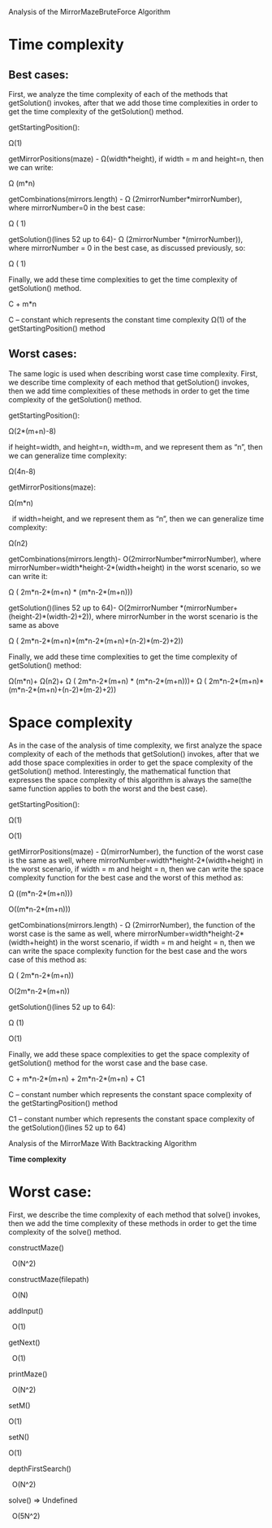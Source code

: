 ﻿Analysis of the MirrorMazeBruteForce Algorithm
# **Time complexity**

## **Best cases:**
First, we analyze the time complexity of each of the methods that getSolution() invokes, after that we add those time complexities in order to get the time complexity of the getSolution() method.

getStartingPosition():

Ω(1)

getMirrorPositions(maze) - Ω(width*height), if width = m and height=n, then we can write:

Ω (m*n)

getCombinations(mirrors.length) - Ω (2mirrorNumber*mirrorNumber), where mirrorNumber=0 in the best case:

Ω ( 1)

getSolution()(lines 52 up to 64)- Ω (2mirrorNumber *(mirrorNumber)), where mirrorNumber =  0 in the best case, as discussed previously, so: 

Ω ( 1)

Finally, we add these time complexities to get the time complexity of getSolution() method.

C + m*n

C – constant which represents the constant time complexity Ω(1) of the getStartingPosition() method



## **Worst cases:**
The same logic is used when describing worst case time complexity. First, we describe time complexity of each method that getSolution() invokes, then we add time complexities of these methods in order to get the time complexity of the getSolution() method.

getStartingPosition():

Ω(2\*(m+n)-8)

if height=width, and height=n, width=m, and we represent them as “n”, then we can generalize time complexity:

Ω(4n-8)

getMirrorPositions(maze):

Ω(m\*n)

` `if width=height, and we represent them as “n”, then we can generalize time complexity:

Ω(n2)

getCombinations(mirrors.length)- O(2mirrorNumber\*mirrorNumber), where mirrorNumber=width\*height-2\*(width+height) in the worst scenario, so we can write it:

Ω ( 2m\*n-2\*(m+n) \* (m\*n-2\*(m+n)))

getSolution()(lines 52 up to 64)- O(2mirrorNumber \*(mirrorNumber+(height-2)\*(width-2)+2)), where mirrorNumber in the worst scenario is the same as above

Ω ( 2m\*n-2\*(m+n)\*(m\*n-2\*(m+n)+(n-2)\*(m-2)+2))

Finally, we add these time complexities to get the time complexity of getSolution() method:

Ω(m\*n)+ Ω(n2)+ Ω ( 2m\*n-2\*(m+n) \* (m\*n-2\*(m+n)))+ Ω ( 2m\*n-2\*(m+n)\*(m\*n-2\*(m+n)+(n-2)\*(m-2)+2))


# **Space complexity**


As in the case of the analysis of time complexity, we first analyze the space complexity of each of the methods that getSolution() invokes, after that we add those space complexities in order to get the space complexity of the getSolution() method. Interestingly, the mathematical function that expresses the space complexity of this algorithm is always the same(the same function applies to both the worst and the best case).

getStartingPosition():

Ω(1)

O(1)

getMirrorPositions(maze) - Ω(mirrorNumber), the function of the worst case is the same as well, where mirrorNumber=width\*height-2\*(width+height) in the worst scenario, if width = m and height = n, then we can write the space complexity function for the best case and the worst of this method as:

Ω ((m\*n-2\*(m+n)))

O((m\*n-2\*(m+n)))

getCombinations(mirrors.length) - Ω (2mirrorNumber), the function of the worst case is the same as well, where mirrorNumber=width\*height-2\*(width+height) in the worst scenario, if width = m and height = n, then we can write the space complexity function for the best case and the wors case of this method as:

Ω ( 2m\*n-2\*(m+n))

O(2m\*n-2\*(m+n))

getSolution()(lines 52 up to 64):

Ω (1)

O(1)

Finally, we add these space complexities to get the space complexity of getSolution() method for the worst case and the base case.

C + m\*n-2\*(m+n) + 2m\*n-2\*(m+n) + C1

C – constant number which represents the constant space complexity of the getStartingPosition() method

C1 – constant number which represents the constant space complexity of the getSolution()(lines 52 up to 64)









Analysis of the MirrorMaze With Backtracking Algorithm

**Time complexity** 

# **Worst case:**
First, we describe the time complexity of each method that solve() invokes, then we add the time complexity of these methods in order to get the time complexity of the solve() method.

constructMaze()

` `O(N^2)

constructMaze(filepath)

` `O(N)


addInput()

` `O(1)


getNext()

` `O(1)





printMaze()

` `O(N^2)


setM()

O(1)

setN()

O(1)


depthFirstSearch()

` `O(N^2)

solve() => Undefined

` `O(5N^2)
#

